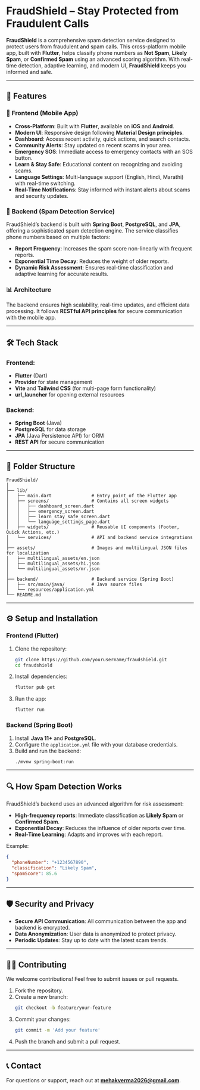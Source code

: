 # **FraudShield – Stay Protected from Fraudulent Calls**  
**FraudShield** is a comprehensive spam detection service designed to protect users from fraudulent and spam calls. This cross-platform mobile app, built with **Flutter**, helps classify phone numbers as **Not Spam**, **Likely Spam**, or **Confirmed Spam** using an advanced scoring algorithm. With real-time detection, adaptive learning, and modern UI, **FraudShield** keeps you informed and safe.  



---

## 🚀 **Features**
### 📱 **Frontend (Mobile App)**  
- **Cross-Platform**: Built with **Flutter**, available on **iOS** and **Android**.  
- **Modern UI**: Responsive design following **Material Design principles**.  
- **Dashboard**: Access recent activity, quick actions, and search contacts.  
- **Community Alerts**: Stay updated on recent scams in your area.  
- **Emergency SOS**: Immediate access to emergency contacts with an SOS button.  
- **Learn & Stay Safe**: Educational content on recognizing and avoiding scams.  
- **Language Settings**: Multi-language support (English, Hindi, Marathi) with real-time switching.  
- **Real-Time Notifications**: Stay informed with instant alerts about scams and security updates.  

### 🔐 **Backend (Spam Detection Service)**  
FraudShield’s backend is built with **Spring Boot**, **PostgreSQL**, and **JPA**, offering a sophisticated spam detection engine. The service classifies phone numbers based on multiple factors:  
- **Report Frequency**: Increases the spam score non-linearly with frequent reports.  
- **Exponential Time Decay**: Reduces the weight of older reports.  
- **Dynamic Risk Assessment**: Ensures real-time classification and adaptive learning for accurate results.  

### 📊 **Architecture**  
The backend ensures high scalability, real-time updates, and efficient data processing. It follows **RESTful API principles** for secure communication with the mobile app.

---

## 🛠️ **Tech Stack**
### **Frontend:**
- **Flutter** (Dart)  
- **Provider** for state management  
- **Vite** and **Tailwind CSS** (for multi-page form functionality)  
- **url_launcher** for opening external resources  

### **Backend:**
- **Spring Boot** (Java)  
- **PostgreSQL** for data storage  
- **JPA** (Java Persistence API) for ORM  
- **REST API** for secure communication  

---

## 📂 **Folder Structure**
```
FraudShield/
│
├── lib/
│   ├── main.dart               # Entry point of the Flutter app
│   ├── screens/                # Contains all screen widgets
│   │   ├── dashboard_screen.dart
│   │   ├── emergency_screen.dart
│   │   ├── learn_stay_safe_screen.dart
│   │   └── language_settings_page.dart
│   ├── widgets/                # Reusable UI components (Footer, Quick Actions, etc.)
│   └── services/               # API and backend service integrations
│
├── assets/                     # Images and multilingual JSON files for localization
│   ├── multilingual_assets/en.json
│   ├── multilingual_assets/hi.json
│   └── multilingual_assets/mr.json
│
├── backend/                    # Backend service (Spring Boot)
│   ├── src/main/java/          # Java source files
│   └── resources/application.yml
└── README.md
```

---

## ⚙️ **Setup and Installation**
### **Frontend (Flutter)**
1. Clone the repository:  
   ```bash
   git clone https://github.com/yourusername/fraudshield.git
   cd fraudshield
   ```
2. Install dependencies:  
   ```bash
   flutter pub get
   ```
3. Run the app:  
   ```bash
   flutter run
   ```

### **Backend (Spring Boot)**
1. Install **Java 11+** and **PostgreSQL**.  
2. Configure the `application.yml` file with your database credentials.  
3. Build and run the backend:  
   ```bash
   ./mvnw spring-boot:run
   ```

---

## 🔍 **How Spam Detection Works**
FraudShield’s backend uses an advanced algorithm for risk assessment:  
- **High-frequency reports**: Immediate classification as **Likely Spam** or **Confirmed Spam**.  
- **Exponential Decay**: Reduces the influence of older reports over time.  
- **Real-Time Learning**: Adapts and improves with each report.  

Example:
```json
{
  "phoneNumber": "+1234567890",
  "classification": "Likely Spam",
  "spamScore": 85.6
}
```

---

## 🛡️ **Security and Privacy**
- **Secure API Communication**: All communication between the app and backend is encrypted.  
- **Data Anonymization**: User data is anonymized to protect privacy.  
- **Periodic Updates**: Stay up to date with the latest scam trends.  

---

## 🧑‍💻 **Contributing**
We welcome contributions! Feel free to submit issues or pull requests.

1. Fork the repository.  
2. Create a new branch:  
   ```bash
   git checkout -b feature/your-feature
   ```  
3. Commit your changes:  
   ```bash
   git commit -m 'Add your feature'
   ```  
4. Push the branch and submit a pull request.

---

## 📞 **Contact**
For questions or support, reach out at **[mehakverma2026@gmail.com](mailto:mehakverma2026@gmail.com)**.  
